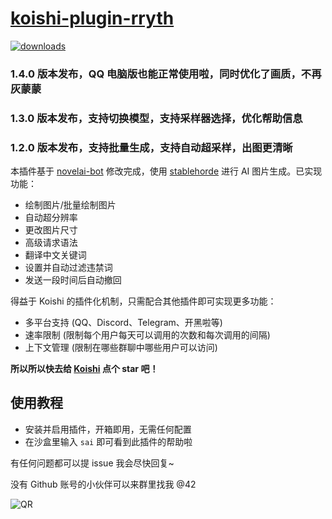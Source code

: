# [koishi-plugin-rryth](https://github.com/MirrorCY/rryth)

[![downloads](https://img.shields.io/npm/dm/koishi-plugin-rryth?style=flat-square)](https://www.npmjs.com/package/koishi-plugin-rryth) 

### 1.4.0 版本发布，QQ 电脑版也能正常使用啦，同时优化了画质，不再灰蒙蒙
### 1.3.0 版本发布，支持切换模型，支持采样器选择，优化帮助信息
### 1.2.0 版本发布，支持批量生成，支持自动超采样，出图更清晰

本插件基于 [novelai-bot](https://github.com/koishijs/novelai-bot) 修改完成，使用 [stablehorde](https://stablehorde.net/) 进行 AI 图片生成。已实现功能：

- 绘制图片/批量绘制图片
- 自动超分辨率
- 更改图片尺寸
- 高级请求语法
- 翻译中文关键词
- 设置并自动过滤违禁词
- 发送一段时间后自动撤回

得益于 Koishi 的插件化机制，只需配合其他插件即可实现更多功能：

- 多平台支持 (QQ、Discord、Telegram、开黑啦等)
- 速率限制 (限制每个用户每天可以调用的次数和每次调用的间隔)
- 上下文管理 (限制在哪些群聊中哪些用户可以访问)

**所以所以快去给 [Koishi](https://github.com/koishijs/koishi) 点个 star 吧！**

## 使用教程

- 安装并启用插件，开箱即用，无需任何配置
- 在沙盒里输入 `sai` 即可看到此插件的帮助啦

有任何问题都可以提 issue 我会尽快回复~

没有 Github 账号的小伙伴可以来群里找我 @42

![QR](https://simx.elchapo.cn/NovelAI.png)
